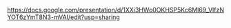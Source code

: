 https://docs.google.com/presentation/d/1XXi3HWo0OKHSP5Kc6Ml69_VlfzNYOT6zYmT8N3-mVAI/edit?usp=sharing
